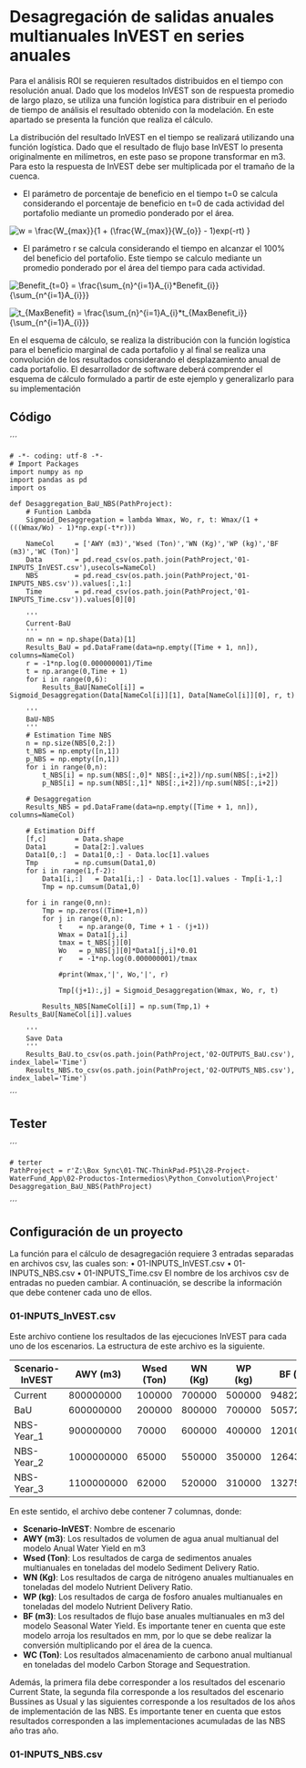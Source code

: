 # Desagregación de salidas anuales multianuales InVEST en series anuales

Para el análisis ROI se requieren resultados distribuidos en el tiempo con resolución anual. Dado que los modelos InVEST son de respuesta promedio de largo plazo, se utiliza una función logística para distribuir en el periodo de tiempo de análisis el resultado obtenido con la modelación. En este apartado se presenta la función que realiza el cálculo.

La distribución del resultado InVEST en el tiempo se realizará utilizando una función logística. Dado que el resultado de flujo base InVEST lo presenta originalmente en milímetros, en este paso se propone transformar en m3. Para esto la respuesta de InVEST debe ser multiplicada por el tramaño de la cuenca.

* El parámetro de porcentaje de beneficio en el tiempo t=0 se calcula considerando el porcentaje de beneficio en t=0 de cada actividad del portafolio mediante un promedio ponderado por el área.

<img src="https://latex.codecogs.com/gif.latex?w&space;=&space;\frac{W_{max}}{1&space;&plus;&space;(\frac{W_{max}}{W_{o}}&space;-&space;1)exp(-rt)&space;}" title="w = \frac{W_{max}}{1 + (\frac{W_{max}}{W_{o}} - 1)exp(-rt) }" /></a>


* El parámetro r se calcula considerando el tiempo en alcanzar el 100% del beneficio del portafolio. Este tiempo se calculo mediante un promedio ponderado por el área del tiempo para cada actividad.

<img src="https://latex.codecogs.com/gif.latex?Benefit_{t=0}&space;=&space;\frac{\sum_{n}^{i=1}A_{i}*Benefit_{i}}{\sum_{n^{i=1}A_{i}}}" title="Benefit_{t=0} = \frac{\sum_{n}^{i=1}A_{i}*Benefit_{i}}{\sum_{n^{i=1}A_{i}}}" /></a>

<img src="https://latex.codecogs.com/gif.latex?t_{MaxBenefit}&space;=&space;\frac{\sum_{n}^{i=1}A_{i}*t_{MaxBenefit_i}}{\sum_{n^{i=1}A_{i}}}" title="t_{MaxBenefit} = \frac{\sum_{n}^{i=1}A_{i}*t_{MaxBenefit_i}}{\sum_{n^{i=1}A_{i}}}" /></a>

En el esquema de cálculo, se realiza la distribución con la función logística para el beneficio marginal de cada portafolio y al final se realiza una convolución de los resultados considerando el desplazamiento anual de cada portafolio. El desarrollador de software deberá comprender el esquema de cálculo formulado a partir de este ejemplo y generalizarlo para su implementación

## Código

´´´

    # -*- coding: utf-8 -*-
    # Import Packages
    import numpy as np
    import pandas as pd
    import os

    def Desaggregation_BaU_NBS(PathProject):
        # Funtion Lambda
        Sigmoid_Desaggregation = lambda Wmax, Wo, r, t: Wmax/(1 + (((Wmax/Wo) - 1)*np.exp(-t*r)))

        NameCol     = ['AWY (m3)','Wsed (Ton)','WN (Kg)','WP (kg)','BF (m3)','WC (Ton)']
        Data        = pd.read_csv(os.path.join(PathProject,'01-INPUTS_InVEST.csv'),usecols=NameCol)
        NBS         = pd.read_csv(os.path.join(PathProject,'01-INPUTS_NBS.csv')).values[:,1:]
        Time        = pd.read_csv(os.path.join(PathProject,'01-INPUTS_Time.csv')).values[0][0]

        '''
        Current-BaU
        '''
        nn = nn = np.shape(Data)[1]
        Results_BaU = pd.DataFrame(data=np.empty([Time + 1, nn]), columns=NameCol)
        r = -1*np.log(0.000000001)/Time
        t = np.arange(0,Time + 1)
        for i in range(0,6):
            Results_BaU[NameCol[i]] = Sigmoid_Desaggregation(Data[NameCol[i]][1], Data[NameCol[i]][0], r, t)

        '''
        BaU-NBS
        '''
        # Estimation Time NBS
        n = np.size(NBS[0,2:])
        t_NBS = np.empty([n,1])
        p_NBS = np.empty([n,1])
        for i in range(0,n):
            t_NBS[i] = np.sum(NBS[:,0]* NBS[:,i+2])/np.sum(NBS[:,i+2])
            p_NBS[i] = np.sum(NBS[:,1]* NBS[:,i+2])/np.sum(NBS[:,i+2])

        # Desaggregation
        Results_NBS = pd.DataFrame(data=np.empty([Time + 1, nn]), columns=NameCol)

        # Estimation Diff
        [f,c]       = Data.shape
        Data1       = Data[2:].values
        Data1[0,:]  = Data1[0,:] - Data.loc[1].values
        Tmp         = np.cumsum(Data1,0)
        for i in range(1,f-2):
            Data1[i,:]   = Data1[i,:] - Data.loc[1].values - Tmp[i-1,:]
            Tmp = np.cumsum(Data1,0)

        for i in range(0,nn):
            Tmp = np.zeros((Time+1,n))
            for j in range(0,n):
                t    = np.arange(0, Time + 1 - (j+1))
                Wmax = Data1[j,i]
                tmax = t_NBS[j][0]
                Wo   = p_NBS[j][0]*Data1[j,i]*0.01
                r    = -1*np.log(0.000000001)/tmax

                #print(Wmax,'|', Wo,'|', r)

                Tmp[(j+1):,j] = Sigmoid_Desaggregation(Wmax, Wo, r, t)

            Results_NBS[NameCol[i]] = np.sum(Tmp,1) + Results_BaU[NameCol[i]].values

        '''    
        Save Data
        '''
        Results_BaU.to_csv(os.path.join(PathProject,'02-OUTPUTS_BaU.csv'), index_label='Time')
        Results_NBS.to_csv(os.path.join(PathProject,'02-OUTPUTS_NBS.csv'), index_label='Time')

	
´´´
## Tester 

´´´

    # terter
    PathProject = r'Z:\Box Sync\01-TNC-ThinkPad-P51\28-Project-WaterFund_App\02-Productos-Intermedios\Python_Convolution\Project'
    Desaggregation_BaU_NBS(PathProject)
    
´´´

## Configuración de un proyecto
La función para el cálculo de desagregación requiere 3 entradas separadas en archivos csv, las cuales son:
•	01-INPUTS_InVEST.csv
•	01-INPUTS_NBS.csv
•	01-INPUTS_Time.csv
El nombre de los archivos csv de entradas no pueden cambiar. A continuación, se describe la información que debe contener cada uno de ellos.

### 01-INPUTS_InVEST.csv
Este archivo contiene los resultados de las ejecuciones InVEST para cada uno de los escenarios. La estructura de este archivo es la siguiente.

|Scenario-InVEST|AWY (m3)|Wsed (Ton)|WN (Kg)|WP (kg)|BF (m3)|WC (Ton)|
|--|--|--|--|--|--|--|
|Current|800000000|100000|700000|500000|94822500|150|
|BaU|600000000|200000|800000|700000|50572000|50|
|NBS-Year_1|900000000|70000|600000|400000|120108500|250|
|NBS-Year_2|1000000000|65000|550000|350000|126430000|300|
|NBS-Year_3|1100000000|62000|520000|310000|132751500|330|

En este sentido, el archivo debe contener 7 columnas, donde:

- **Scenario-InVEST**: Nombre de escenario
- **AWY (m3)**: Los resultados de volumen de agua anual multianual del modelo Anual Water Yield en m3
- **Wsed (Ton)**: Los resultados de carga de sedimentos anuales multianuales en toneladas del modelo Sediment Delivery Ratio.
- **WN (Kg)**: Los resultados de carga de nitrógeno anuales multianuales en toneladas del modelo Nutrient Delivery Ratio.
- **WP (kg)**: Los resultados de carga de fosforo anuales multianuales en toneladas del modelo Nutrient Delivery Ratio.
- **BF (m3)**: Los resultados de flujo base anuales multianuales en m3 del modelo Seasonal Water Yield. Es importante tener en cuenta que este modelo arroja los resultados en mm, por lo que se debe realizar la conversión multiplicando por el área de la cuenca.
- **WC (Ton)**: Los resultados almacenamiento de carbono anual multianual en toneladas del modelo Carbon Storage and Sequestration.

Además, la primera fila debe corresponder a los resultados del escenario Current State, la segunda fila corresponde a los resultados del escenario Bussines as Usual y las siguientes corresponde a los resultados de los años de implementación de las NBS. Es importante tener en cuenta que estos resultados corresponden a las implementaciones acumuladas de las NBS año tras año.

### 01-INPUTS_NBS.csv

